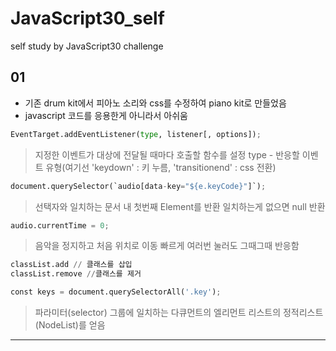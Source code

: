 # JavaScript30_self
 self study by JavaScript30 challenge
 
## 01
- 기존 drum kit에서 피아노 소리와 css를 수정하여 piano kit로 만들었음
- javascript 코드를 응용한게 아니라서 아쉬움 

```python
EventTarget.addEventListener(type, listener[, options]);
```
> 지정한 이벤트가 대상에 전달될 때마다 호출할 함수를 설정
> type - 반응할 이벤트 유형(여기선 'keydown' : 키 누름, 'transitionend' : css 전환)


```python
document.querySelector(`audio[data-key="${e.keyCode}"]`);
```
> 선택자와 일치하는 문서 내 첫번째 Element를 반환
> 일치하는게 없으면 null 반환


```python
audio.currentTime = 0;
```
> 음악을 정지하고 처음 위치로 이동
> 빠르게 여러번 눌러도 그때그때 반응함


```python
classList.add // 클래스를 삽입
classList.remove //클래스를 제거
```


```python
const keys = document.querySelectorAll('.key');
```
> 파라미터(selector) 그룹에 일치하는 다큐먼트의 엘리먼트 리스트의 정적리스트(NodeList)를 얻음 

***
